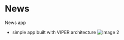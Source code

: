 # News

News app

* simple app built with VIPER architecture
![Image 2](https://user-images.githubusercontent.com/40772171/122604388-2dea9a00-d076-11eb-8753-868e3fd67c48.PNG)

